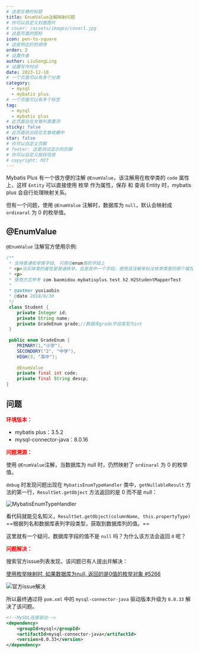 ```yaml
---
# 这是文章的标题
title: EnumValue注解映射问题
# 你可以自定义封面图片
# cover: /assets/images/cover1.jpg
# 这是页面的图标
icon: pen-to-square
# 这是侧边栏的顺序
order: 2
# 设置作者
author: LiuSongLing
# 设置写作时间
date: 2023-12-18
# 一个页面可以有多个分类
category:
  - mysql
  - mybatis plus
# 一个页面可以有多个标签
tag:
  - mysql
  - mybatis plus
# 此页面会在文章列表置顶
sticky: false
# 此页面会出现在文章收藏中
star: false
# 你可以自定义页脚
# footer: 这是测试显示的页脚
# 你可以自定义版权信息
# copyright: MIT
---
```


Mybatis Plus 有一个很方便的注解 `@EnumValue`，该注解用在枚举类的 `code` 属性上，这样 `Entity` 可以直接使用 枚举 作为属性，保存 和 查询 Entity 时，mybatis plus 会自行处理映射关系。

但有一个问题，使用 `@EnumValue` 注解时，数据库为 `null`，默认会映射成 `ordinaral` 为 0 的枚举值。

<!-- more -->

## @EnumValue

`@EnumValue` 注解官方使用示例:

```java
/**
 * 支持普通枚举类字段, 只用在enum类的字段上
 * <p>当实体类的属性是普通枚举，且是其中一个字段，使用该注解来标注枚举类里的那个属性对应字段</p>
 * <p>
 * 使用方式参考 com.baomidou.mybatisplus.test.h2.H2StudentMapperTest
 *
 * @author yuxiaobin
 * @date 2018/8/30
 */
 class Student {
    private Integer id;
    private String name;
    private GradeEnum grade;//数据库grade字段类型为int
 }
 
 public enum GradeEnum {
    PRIMARY(1,"小学"),
    SECONDORY("2", "中学"),
    HIGH(3, "高中");
 
    @EnumValue
    private final int code;
    private final String descp;
}
```

## 问题

**<font color = red>环境版本：</font>**

- mybatis plus：3.5.2
- mysql-connector-java：8.0.16

**<font color = red>问题溯源：</font>**

使用 `@EnumValue`注解，当数据库为 null 时，仍然映射了 `ordinaral` 为 0 的枚举值。

`debug` 时发现问题出现在 `MybatisEnumTypeHandler` 类中，`getNullableResult` 方法的第一行，`ResultSet.getObject` 方法返回的是 0 而不是 null：

![MybatisEnumTypeHandler](/assets/images/base/enumvalue-problem.bmp)

看代码就能见名知义，`ResultSet.getObject(columnName, this.propertyType)` ==根据列名和数据库表列字段类型，获取到数据库列的值。==

这里就有一个疑问，数据库字段的值不是 `null` 吗？为什么该方法会返回 `0` 呢？

**<font color = red>问题解决：</font>**

搜索官方issue列表发现，该问题已有人提出并解决：

[使用枚举映射时, 如果数据库为null, 返回的是0值的枚举对象 #5266](https://github.com/baomidou/mybatis-plus/issues/5266)

![官方issue解决](/assets/images/base/enumvalue-solve.bmp)

所以最终通过将 `pom.xml` 中的 `mysql-connector-java` 驱动版本升级为 `8.0.33` 解决了该问题。

```xml
<!--MySQL连接驱动-->
<dependency>
    <groupId>mysql</groupId>
    <artifactId>mysql-connector-java</artifactId>
    <version>8.0.33</version>
</dependency>
```